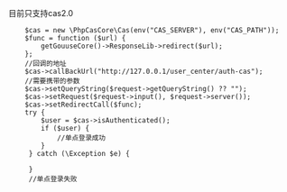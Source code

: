 目前只支持cas2.0

        $cas = new \PhpCasCore\Cas(env("CAS_SERVER"), env("CAS_PATH"));
        $func = function ($url) {
            getGouuseCore()->ResponseLib->redirect($url);
        };
        //回调的地址
        $cas->callBackUrl("http://127.0.0.1/user_center/auth-cas");
        //需要携带的参数
        $cas->setQueryString($request->getQueryString() ?? "");
        $cas->setRequest($request->input(), $request->server());
        $cas->setRedirectCall($func);
        try {
            $user = $cas->isAuthenticated();
            if ($user) {
                //单点登录成功
            }
         } catch (\Exception $e) {
         
         }
         //单点登录失败